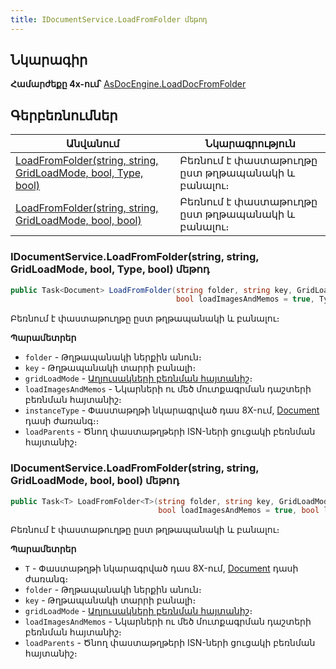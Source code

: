 ```yaml
---
title: IDocumentService.LoadFromFolder մեթոդ
---
```


## Նկարագիր

**Համարժեքը 4x-ում՝** [AsDocEngine.LoadDocFromFolder](https://armsoft.github.io/as4x-docs/HTM/ProgrGuide/Functions/Functions/DocumentsCirculation/LoadDocFromFolder.html)

## Գերբեռնումներ

| Անվանում | Նկարագրություն |
|--|--|
| [LoadFromFolder(string, string, GridLoadMode, bool, Type, bool)](#idocumentserviceloadfromfolderstring-string-gridloadmode-bool-type-bool-մեթոդ) | Բեռնում է փաստաթուղթը ըստ թղթապանակի և բանալու։ |
| [LoadFromFolder(string, string, GridLoadMode, bool, bool)](#idocumentserviceloadfromfolderstring-string-gridloadmode-bool-bool-մեթոդ) | Բեռնում է փաստաթուղթը ըստ թղթապանակի և բանալու։ |

### IDocumentService.LoadFromFolder(string, string, GridLoadMode, bool, Type, bool) մեթոդ

```c#
public Task<Document> LoadFromFolder(string folder, string key, GridLoadMode gridLoadMode = GridLoadMode.Full,
                                     bool loadImagesAndMemos = true, Type instanceType = null, bool loadParents = false)
```

Բեռնում է փաստաթուղթը ըստ թղթապանակի և բանալու։

**Պարամետրեր**

* `folder` - Թղթապանակի ներքին անուն։
* `key` - Թղթապանակի տարրի բանալի։
* `gridLoadMode` - [Աղյուսակների բեռնման հայտանիշ](../../types/GridLoadMode.md)։
* `loadImagesAndMemos` - Նկարների ու մեծ մուտքագրման դաշտերի բեռնման հայտանիշ։ 
* `instanceType` - Փաստաթղթի նկարագրված դաս 8X-ում, [Document](../../definitions/document.md) դասի ժառանգ։։
* `loadParents` - Ծնող փաստաթղթերի ISN-ների ցուցակի բեռնման հայտանիշ։

### IDocumentService.LoadFromFolder(string, string, GridLoadMode, bool, bool) մեթոդ

```c#
public Task<T> LoadFromFolder<T>(string folder, string key, GridLoadMode gridLoadMode = GridLoadMode.Full,
                                 bool loadImagesAndMemos = true, bool loadParents = false) where T : Document
```

Բեռնում է փաստաթուղթը ըստ թղթապանակի և բանալու։

**Պարամետրեր**

* `T` - Փաստաթղթի նկարագրված դաս 8X-ում, [Document](../../definitions/document.md) դասի ժառանգ։
* `folder` - Թղթապանակի ներքին անուն։
* `key` - Թղթապանակի տարրի բանալի։
* `gridLoadMode` - [Աղյուսակների բեռնման հայտանիշ](../../types/GridLoadMode.md)։
* `loadImagesAndMemos` - Նկարների ու մեծ մուտքագրման դաշտերի բեռնման հայտանիշ։ 
* `loadParents` - Ծնող փաստաթղթերի ISN-ների ցուցակի բեռնման հայտանիշ։

